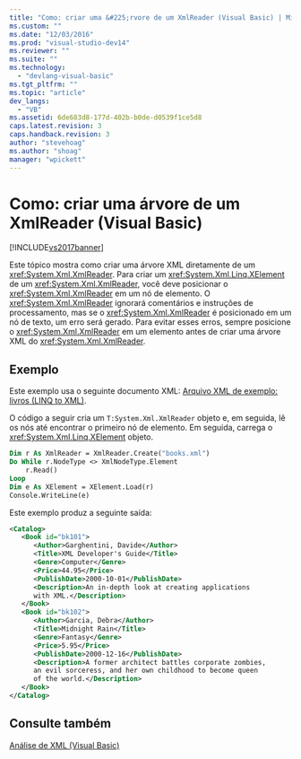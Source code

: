 ```yaml
---
title: "Como: criar uma &#225;rvore de um XmlReader (Visual Basic) | Microsoft Docs"
ms.custom: ""
ms.date: "12/03/2016"
ms.prod: "visual-studio-dev14"
ms.reviewer: ""
ms.suite: ""
ms.technology: 
  - "devlang-visual-basic"
ms.tgt_pltfrm: ""
ms.topic: "article"
dev_langs: 
  - "VB"
ms.assetid: 6de683d8-177d-402b-b0de-d0539f1ce5d8
caps.latest.revision: 3
caps.handback.revision: 3
author: "stevehoag"
ms.author: "shoag"
manager: "wpickett"
---
```

# Como: criar uma &#225;rvore de um XmlReader (Visual Basic)
[!INCLUDE[vs2017banner](../../../../csharp/includes/vs2017banner.md)]

Este tópico mostra como criar uma árvore XML diretamente de um <xref:System.Xml.XmlReader>. Para criar um <xref:System.Xml.Linq.XElement> de um <xref:System.Xml.XmlReader>, você deve posicionar o <xref:System.Xml.XmlReader> em um nó de elemento. O <xref:System.Xml.XmlReader> ignorará comentários e instruções de processamento, mas se o <xref:System.Xml.XmlReader> é posicionado em um nó de texto, um erro será gerado. Para evitar esses erros, sempre posicione o <xref:System.Xml.XmlReader> em um elemento antes de criar uma árvore XML do <xref:System.Xml.XmlReader>.  
  
## Exemplo  
 Este exemplo usa o seguinte documento XML: [Arquivo XML de exemplo: livros \(LINQ to XML\)](../../../../visual-basic/programming-guide/concepts/linq/sample-xml-file-books-linq-to-xml.md).  
  
 O código a seguir cria um `T:System.Xml.XmlReader` objeto e, em seguida, lê os nós até encontrar o primeiro nó de elemento. Em seguida, carrega o <xref:System.Xml.Linq.XElement> objeto.  
  
```vb  
Dim r As XmlReader = XmlReader.Create("books.xml")  
Do While r.NodeType <> XmlNodeType.Element  
    r.Read()  
Loop  
Dim e As XElement = XElement.Load(r)  
Console.WriteLine(e)  
```  
  
 Este exemplo produz a seguinte saída:  
  
```xml  
<Catalog>  
   <Book id="bk101">  
      <Author>Garghentini, Davide</Author>  
      <Title>XML Developer's Guide</Title>  
      <Genre>Computer</Genre>  
      <Price>44.95</Price>  
      <PublishDate>2000-10-01</PublishDate>  
      <Description>An in-depth look at creating applications   
      with XML.</Description>  
   </Book>  
   <Book id="bk102">  
      <Author>Garcia, Debra</Author>  
      <Title>Midnight Rain</Title>  
      <Genre>Fantasy</Genre>  
      <Price>5.95</Price>  
      <PublishDate>2000-12-16</PublishDate>  
      <Description>A former architect battles corporate zombies,   
      an evil sorceress, and her own childhood to become queen   
      of the world.</Description>  
   </Book>  
</Catalog>  
```  
  
## Consulte também  
 [Análise de XML \(Visual Basic\)](../../../../visual-basic/programming-guide/concepts/linq/parsing-xml.md)